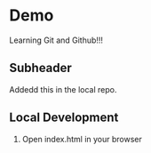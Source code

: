 # Demo

Learning Git and Github!!!

## Subheader

Addedd this in the local repo.

## Local Development

1. Open index.html in your browser

